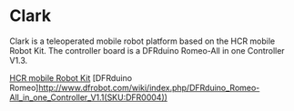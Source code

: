 # Clark
Clark is a teleoperated mobile robot platform based on the HCR mobile Robot Kit. The controller board is a DFRduino Romeo-All in one Controller V1.3.

[HCR mobile Robot Kit](http://www.dfrobot.com/wiki/index.php/HCR-Mobile_robot_platform_V2.0_(SKU:ROB0004))
[DFRduino Romeo]http://www.dfrobot.com/wiki/index.php/DFRduino_Romeo-All_in_one_Controller_V1.1(SKU:DFR0004))
